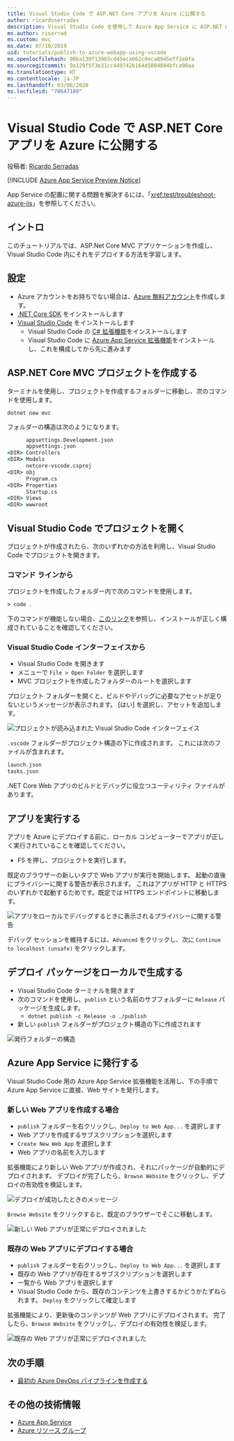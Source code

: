 ```yaml
---
title: Visual Studio Code で ASP.NET Core アプリを Azure に公開する
author: ricardoserradas
description: Visual Studio Code を使用して Azure App Service に ASP.NET Core アプリを発行する方法を説明します。
ms.author: riserrad
ms.custom: mvc
ms.date: 07/10/2019
uid: tutorials/publish-to-azure-webapp-using-vscode
ms.openlocfilehash: 90ba130f13903cd45eca062c0eca8945eff2e0fa
ms.sourcegitcommit: 9a129f5f3e31cc449742b164d5004894bfca90aa
ms.translationtype: HT
ms.contentlocale: ja-JP
ms.lasthandoff: 03/06/2020
ms.locfileid: "78647180"
---
```

# <a name="publish-an-aspnet-core-app-to-azure-with-visual-studio-code"></a>Visual Studio Code で ASP.NET Core アプリを Azure に公開する

投稿者: [Ricardo Serradas](https://twitter.com/ricardoserradas)

[!INCLUDE [Azure App Service Preview Notice](../includes/azure-apps-preview-notice.md)]

App Service の配置に関する問題を解決するには、「<xref:test/troubleshoot-azure-iis>」を参照してください。

## <a name="intro"></a>イントロ

このチュートリアルでは、ASP.Net Core MVC アプリケーションを作成し、Visual Studio Code 内にそれをデプロイする方法を学習します。

## <a name="set-up"></a>設定

- Azure アカウントをお持ちでない場合は、[Azure 無料アカウント](https://azure.microsoft.com/free/dotnet/)を作成します。
- [.NET Core SDK](https://dotnet.microsoft.com/download) をインストールします
- [Visual Studio Code](https://code.visualstudio.com/Download) をインストールします
  - Visual Studio Code の [C# 拡張機能](https://marketplace.visualstudio.com/items?itemName=ms-vscode.csharp)をインストールします
  - Visual Studio Code に [Azure App Service 拡張機能](https://marketplace.visualstudio.com/items?itemName=ms-azuretools.vscode-azureappservice)をインストールし、これを構成してから先に進みます

## <a name="create-an-aspnet-core-mvc-project"></a>ASP.NET Core MVC プロジェクトを作成する

ターミナルを使用し、プロジェクトを作成するフォルダーに移動し、次のコマンドを使用します。

```dotnetcli
dotnet new mvc
```

フォルダーの構造は次のようになります。

```cmd
      appsettings.Development.json
      appsettings.json
<DIR> Controllers
<DIR> Models
      netcore-vscode.csproj
<DIR> obj
      Program.cs
<DIR> Properties
      Startup.cs
<DIR> Views
<DIR> wwwroot
```

## <a name="open-it-with-visual-studio-code"></a>Visual Studio Code でプロジェクトを開く

プロジェクトが作成されたら、次のいずれかの方法を利用し、Visual Studio Code でプロジェクトを開きます。

### <a name="through-the-command-line"></a>コマンド ラインから

プロジェクトを作成したフォルダー内で次のコマンドを使用します。

```cmd
> code .
```

下のコマンドが機能しない場合、[このリンク](https://code.visualstudio.com/docs/setup/setup-overview#_cross-platform)を参照し、インストールが正しく構成されていることを確認してください。

### <a name="through-visual-studio-code-interface"></a>Visual Studio Code インターフェイスから

- Visual Studio Code を開きます
- メニューで `File > Open Folder` を選択します
- MVC プロジェクトを作成したフォルダーのルートを選択します

プロジェクト フォルダーを開くと、ビルドやデバッグに必要なアセットが足りないというメッセージが表示されます。 [はい] を選択し、アセットを追加します。

![プロジェクトが読み込まれた Visual Studio Code インターフェイス](publish-to-azure-webapp-using-vscode/_static/folder-structure-restore-netcore.jpg)

`.vscode` フォルダーがプロジェクト構造の下に作成されます。 これには次のファイルが含まれます。

```cmd
launch.json
tasks.json
```

.NET Core Web アプリのビルドとデバッグに役立つユーティリティ ファイルがあります。

## <a name="run-the-app"></a>アプリを実行する

アプリを Azure にデプロイする前に、ローカル コンピューターでアプリが正しく実行されていることを確認してください。

- F5 を押し、プロジェクトを実行します。

既定のブラウザーの新しいタブで Web アプリが実行を開始します。 起動の直後にプライバシーに関する警告が表示されます。 これはアプリが HTTP と HTTPS のいずれかで起動するためです。既定では HTTPS エンドポイントに移動します。

![アプリをローカルでデバッグするときに表示されるプライバシーに関する警告](publish-to-azure-webapp-using-vscode/_static/run-webapp-https-warning.jpg)

デバッグ セッションを維持するには、`Advanced` をクリックし、次に `Continue to localhost (unsafe)` をクリックします。

## <a name="generate-the-deployment-package-locally"></a>デプロイ パッケージをローカルで生成する

- Visual Studio Code ターミナルを開きます
- 次のコマンドを使用し、`publish` という名前のサブフォルダーに `Release` パッケージを生成します。
  - `dotnet publish -c Release -o ./publish`
- 新しい `publish` フォルダーがプロジェクト構造の下に作成されます

![発行フォルダーの構造](publish-to-azure-webapp-using-vscode/_static/publish-folder.jpg)

## <a name="publish-to-azure-app-service"></a>Azure App Service に発行する

Visual Studio Code 用の Azure App Service 拡張機能を活用し、下の手順で Azure App Service に直接、Web サイトを発行します。

### <a name="if-youre-creating-a-new-web-app"></a>新しい Web アプリを作成する場合

- `publish` フォルダーを右クリックし、`Deploy to Web App...` を選択します
- Web アプリを作成するサブスクリプションを選択します
- `Create New Web App` を選択します
- Web アプリの名前を入力します

拡張機能により新しい Web アプリが作成され、それにパッケージが自動的にデプロイされます。 デプロイが完了したら、`Browse Website` をクリックし、デプロイの有効性を検証します。

![デプロイが成功したときのメッセージ](publish-to-azure-webapp-using-vscode/_static/deployment-succeeded-message.jpg)

`Browse Website` をクリックすると、既定のブラウザーでそこに移動します。

![新しい Web アプリが正常にデプロイされました](publish-to-azure-webapp-using-vscode/_static/new-webapp-deployed.jpg)

### <a name="if-youre-deploying-to-an-existing-web-app"></a>既存の Web アプリにデプロイする場合

- `publish` フォルダーを右クリックし、`Deploy to Web App...` を選択します
- 既存の Web アプリが存在するサブスクリプションを選択します
- 一覧から Web アプリを選択します
- Visual Studio Code から、既存のコンテンツを上書きするかどうかたずねられます。 `Deploy` をクリックして確定します

拡張機能により、更新後のコンテンツが Web アプリにデプロイされます。 完了したら、`Browse Website` をクリックし、デプロイの有効性を検証します。

![既存の Web アプリが正常にデプロイされました](publish-to-azure-webapp-using-vscode/_static/existing-webapp-deployed.jpg)

## <a name="next-steps"></a>次の手順

- [最初の Azure DevOps パイプラインを作成する](/azure/devops/pipelines/create-first-pipeline)

## <a name="additional-resources"></a>その他の技術情報

- [Azure App Service](/azure/app-service/app-service-web-overview)
- [Azure リソース グループ](/azure/azure-resource-manager/resource-group-overview#resource-groups)